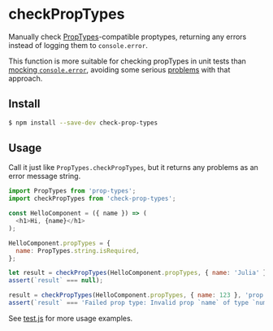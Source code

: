 # checkPropTypes

Manually check [PropTypes](https://github.com/facebook/prop-types)-compatible proptypes, returning any errors instead of logging them to `console.error`.

This function is more suitable for checking propTypes in unit tests than [mocking `console.error`](https://stackoverflow.com/q/26124914/1299695), avoiding some serious [problems](https://stackoverflow.com/q/41916992/1299695) with that approach.

## Install

```bash
$ npm install --save-dev check-prop-types
```

## Usage

Call it just like `PropTypes.checkPropTypes`, but it returns any problems as an error message string.

```js
import PropTypes from 'prop-types';
import checkPropTypes from 'check-prop-types';

const HelloComponent = ({ name }) => (
  <h1>Hi, {name}</h1>
);

HelloComponent.propTypes = {
  name: PropTypes.string.isRequired,
};

let result = checkPropTypes(HelloComponent.propTypes, { name: 'Julia' }, 'prop', HelloComponent.name);
assert(`result` === null);

result = checkPropTypes(HelloComponent.propTypes, { name: 123 }, 'prop', HelloComponent.name);
assert(`result` === 'Failed prop type: Invalid prop `name` of type `number` supplied to `HelloComponent`, expected `string`.');
```

See [test.js](./test.js) for more usage examples.
